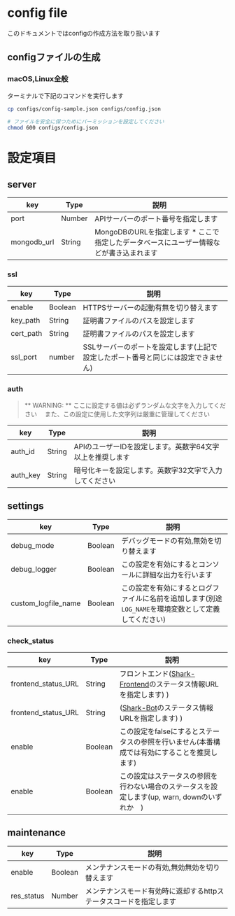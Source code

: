 # config file

このドキュメントではconfigの作成方法を取り扱います

## configファイルの生成

### macOS,Linux全般

ターミナルで下記のコマンドを実行します
```sh
cp configs/config-sample.json configs/config.json

# ファイルを安全に保つためにパーミッションを設定してください
chmod 600 configs/config.json
```

# 設定項目

## server

| key | Type | 説明 |
| ---- | ---- | ------ |
| port | Number | APIサーバーのポート番号を指定します |
| mongodb_url | String | MongoDBのURLを指定します * ここで指定したデータベースにユーザー情報などが書き込まれます |

### ssl

| key | Type | 説明 |
| ---- | ---- | ------ |
| enable | Boolean | HTTPSサーバーの起動有無を切り替えます |
| key_path | String | 証明書ファイルのパスを設定します |
| cert_path | String | 証明書ファイルのパスを設定します |
| ssl_port | number | SSLサーバーのポートを設定します(上記で設定したポート番号と同じには設定できません)|

### auth

> ** WARNING: ** ここに設定する値は必ずランダムな文字を入力してください
>　また、この設定に使用した文字列は厳重に管理してください

| key | Type | 説明 |
| ---- | ---- | ------ |
| auth_id | String | APIのユーザーIDを設定します。英数字64文字以上を推奨します |
| auth_key | String | 暗号化キーを設定します。英数字32文字で入力してください |


## settings

| key | Type | 説明 |
| ---- | ---- | ------ |
| debug_mode | Boolean | デバッグモードの有効,無効を切り替えます |
| debug_logger | Boolean | この設定を有効にするとコンソールに詳細な出力を行います |
| custom_logfile_name | Boolean | この設定を有効にするとログファイルに名前を追加します(別途`LOG_NAME`を環境変数として定義してください)

### check_status

| key | Type | 説明 |
| ---- | ---- | ------ |
| frontend_status_URL | String | フロントエンド([Shark-Frontend](https://github.com/SharkDiscordBot/Shark-Frontend)のステータス情報URLを指定します) ) |
| frontend_status_URL | String | ([Shark-Bot](https://github.com/SharkDiscordBot/Shark-Bot)のステータス情報URLを指定します) ) |
| enable | Boolean | この設定をfalseにするとステータスの参照を行いません(本番構成では有効にすることを推奨します) |
| enable | Boolean | この設定はステータスの参照を行わない場合のステータスを設定します(up, warn, downのいずれか　) |

## maintenance

| key | Type | 説明 |
| ---- | ---- | ------ |
| enable | Boolean | メンテナンスモードの有効,無効無効を切り替えます |
| res_status | Number | メンテナンスモード有効時に返却するhttpステータスコードを指定します |